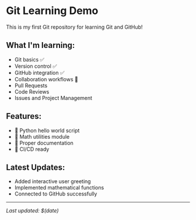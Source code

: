 # Git Learning Demo

This is my first Git repository for learning Git and GitHub!

## What I'm learning:
- Git basics ✅
- Version control ✅
- GitHub integration ✅
- Collaboration workflows 🔄
- Pull Requests
- Code Reviews
- Issues and Project Management

## Features:
- 🐍 Python hello world script
- 🧮 Math utilities module
- 📝 Proper documentation
- 🚀 CI/CD ready

## Latest Updates:
- Added interactive user greeting
- Implemented mathematical functions
- Connected to GitHub successfully

---
*Last updated: $(date)*
